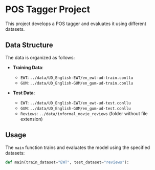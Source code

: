 # POS Tagger Project

This project develops a POS tagger and evaluates it using different datasets.

## Data Structure

The data is organized as follows:

- **Training Data**:
  - `EWT`: `../data/UD_English-EWT/en_ewt-ud-train.conllu`
  - `GUM`: `../data/UD_English-GUM/en_gum-ud-train.conllu`

- **Test Data**:
  - `EWT`: `../data/UD_English-EWT/en_ewt-ud-test.conllu`
  - `GUM`: `../data/UD_English-GUM/en_gum-ud-test.conllu`
  - `Reviews`: `../data/informal_movie_reviews` (folder without file extension)

## Usage

The `main` function trains and evaluates the model using the specified datasets:

```python
def main(train_dataset="EWT", test_dataset="reviews"):

